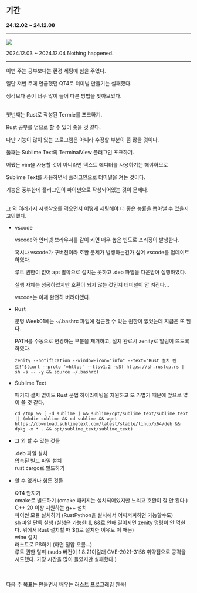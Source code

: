 ## 기간
**24.12.02 ~ 24.12.08**

---

![](https://i.imgur.com/dDaIB4r.png)

2024.12.03 ~ 2024.12.04 Nothing happened.

---

이번 주는 공부보다는 환경 세팅에 힘을 주었다.

일단 저번 주에 언급했던 QT4로 터미널 만들기는 실패했다.

생각보다 품이 너무 많이 들어 다른 방법을 찾아보았다.<br><br>

첫번째는 Rust로 작성된 Termie를 포크하기.

Rust 공부를 덤으로 할 수 있어 좋을 것 같다.

다만 기능이 많이 있는 프로그램은 아니라 수정할 부분이 좀 많을 것이다.

둘째는 Sublime Text의 TerminalView 플러그인 포크하기.

어쨌든 vim을 사용할 것이 아니라면 텍스트 에디터를 사용하기는 해야하므로

Sublime Text를 사용하면서 플러그인으로 터미널을 켜는 것이다.

기능은 풍부한데 플러그인이 파이썬으로 작성되어있는 것이 문제다.<br><br>

그 외 여러가지 시행착오를 겪으면서 어떻게 세팅해야 더 좋은 능률을 뽑아낼 수 있을지 고민했다.

- vscode

    vscode와 인터넷 브라우저를 같이 키면 매우 높은 빈도로 프리징이 발생한다.

    혹시나 vscode가 구버전이라 호환 문제가 발생하는건가 싶어 vscode를 업데이트하였다.

    루트 권한이 없어 apt 딸깍으로 설치는 못하고 .deb 파일을 다운받아 실행하였다.

    실행 자체는 성공하였지만 호환이 되지 않는 것인지 터미널이 안 켜진다...

    vscode는 이제 완전히 버려야겠다.

- Rust

    분명 Week01에는 ~/.bashrc 파일에 접근할 수 있는 권한이 없었는데 지금은 또 된다.

    PATH를 수동으로 변경하는 부분을 제거하고, 설치 완료시 zenity로 알림이 뜨도록 하였다.

    ```zenity --notification --window-icon="info" --text="Rust 설치 완료!"$(curl --proto '=https' --tlsv1.2 -sSf https://sh.rustup.rs | sh -s -- -y && source ~/.bashrc)```

- Sublime Text

    패키지 설치 없이도 Rust 문법 하이라이팅을 지원하고 또 가볍기 때문에 앞으로 많이 쓸 것 같다.

    ```cd /tmp && [ -d sublime ] && sublime/opt/sublime_text/sublime_text || (mkdir sublime && cd sublime && wget https://download.sublimetext.com/latest/stable/linux/x64/deb && dpkg -x * . && opt/sublime_text/sublime_text)```

- 그 외 할 수 있는 것들

    .deb 파일 설치  
    압축된 빌드 파일 설치  
    rust cargo로 빌드하기

- 할 수 없거나 힘든 것들

    QT4 만지기  
    cmake로 빌드하기 (cmake 패키지는 설치되어있지만 느리고 호환이 잘 안 된다.)  
    C++ 20 이상 지원하는 g++ 설치  
    파이썬 모듈 설치하기 (RustPython을 설치해서 어찌저찌하면 가능할수도)  
    sh 파일 단독 실행 (실행은 가능한데, &&로 인해 길어지면 zenity 명령이 안 먹힌다. 위에서 Rust 설치할 때 $()로 설치한 이유도 이 때문)  
    wine 설치  
    러스트로 PS하기 (하면 혈압 오름...)  
    루트 권한 탈취 (sudo 버전이 1.8.21이길래 CVE-2021-3156 취약점으로 공격을 시도했다. 가장 시간을 많이 들였지만 실패했다.)

<br><br>
다음 주 목표는 만들면서 배우는 러스트 프로그래밍 완독!